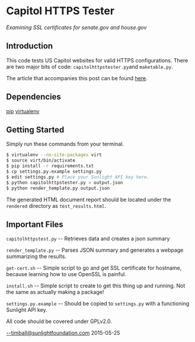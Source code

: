 # Capitol HTTPS Tester
*Examining SSL certificates for senate.gov and house.gov*

## Introduction

This code tests US Capitol websites for valid HTTPS configurations. There are
two major bits of code: `capitolhttpstester.py`and `maketable.py`.

The article that accompanies this post can be found [here](
https://sunlightfoundation.com/blog/2015/05/26/sunlight-analysis-reveals-15-of-congressional-websites-are-https-ready).

## Dependencies

[pip](https://pip.pypa.io/en/latest/installing.html)
[virtualenv](https://virtualenv.pypa.io/en/latest/installation.html)

## Getting Started

Simply run these commands from your terminal.

```sh
$ virtualenv --no-site-packages virt
$ source virt/bin/activate
$ pip install -r requirements.txt
$ cp settings.py.example settings.py
$ edit settings.py # Place your Sunlight API key here.
$ python capitolhttpstester.py > output.json
$ python render_template.py output.json
```

The generated HTML document report should be located under the `rendered` directory as `test_results.html`.

## Important Files

`capitolhttpstest.py` -- Retrieves data and creates a json summary

`render_template.py` -- Parses JSON summary and generates a webpage summarizing the results.

`get-cert.sh` -- Simple script to go and get SSL certificate for hostname, because learning how to use OpenSSL is painful.

`install.sh` -- Simple script to create to get this thing up and running. Not the same as actually making a package!

`settings.py.example` -- Should be copied to `settings.py` with a functioning Sunlight API key.

All code should be covered under GPLv2.0.

--timball@sunlightfoundation.com
2015-05-25
